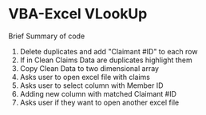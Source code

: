 # VBA-Excel VLookUp
Brief Summary of code 

1. Delete duplicates and add "Claimant #ID"	to each row
2. If in Clean Claims Data are duplicates highlight them	
3. Copy Clean Data to two dimensional array	
4. Asks user to open excel file with claims	
5. Asks user to select column with Member ID	
6. Adding new column with matched Claimant #ID	
7. Asks user if they want to open another excel file	
